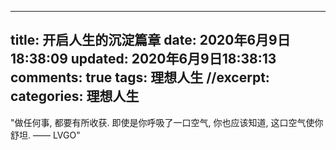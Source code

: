 
---
title: 开启人生的沉淀篇章
date: 2020年6月9日18:38:09
updated: 2020年6月9日18:38:13
comments: true
tags: 理想人生
//excerpt: 
categories: 理想人生
---

"做任何事, 都要有所收获. 即使是你呼吸了一口空气, 你也应该知道, 这口空气使你舒坦. —— LVGO"

<!--more-->
